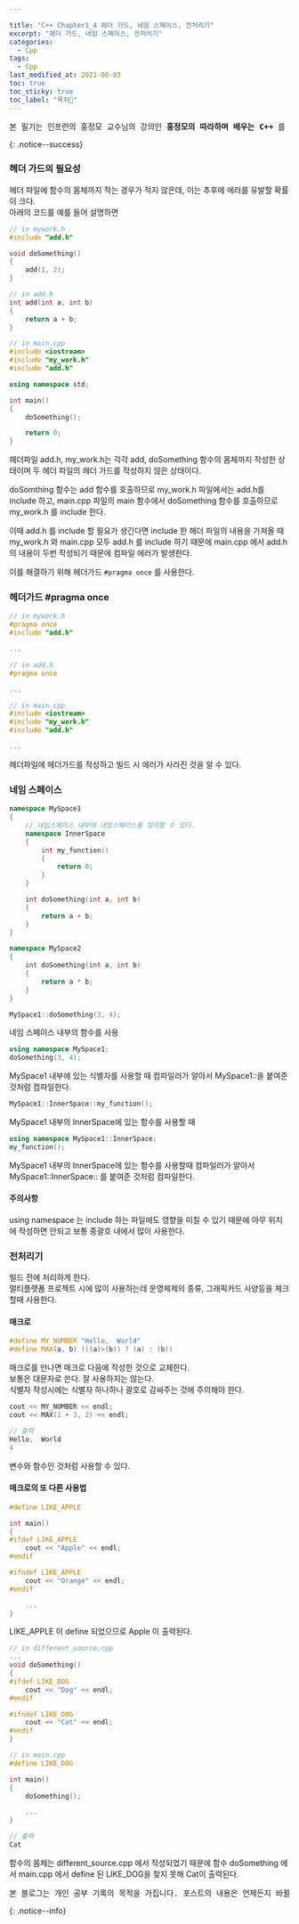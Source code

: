 ```yaml
---

title: "C++ Chapter1_4 헤더 가드, 네임 스페이스, 전처리기"
excerpt: "헤더 가드, 네임 스페이스, 전처리기"
categories:
  - Cpp
tags:
  - Cpp
last_modified_at: 2021-08-03
toc: true
toc_sticky: true
toc_label: "목차👀"
---
```


<pre>본 필기는 인프런의 홍정모 교수님의 강의인 <b>홍정모의 따라하며 배우는 C++</b> 를 듣고 작성합니다.</pre>{: .notice--success}

### 헤더 가드의 필요성
헤더 파일에 함수의 몸체까지 적는 경우가 적지 않은데, 이는 추후에 에러를 유발할 확률이 크다.    
아래의 코드를 예를 들어 설명하면
```cpp
// in mywork.h
#include "add.h"

void doSomething()
{
    add(1, 2);
}
```

```cpp
// in add.h
int add(int a, int b)
{
    return a + b;
}
```

```cpp 
// in main.cpp
#include <iostream>
#include "my_work.h"
#include "add.h"

using namespace std;

int main()
{
    doSomething();

    return 0;
}
```
헤더파일 add.h, my_work.h는 각각 add, doSomething 함수의 몸체까지 작성한 상태이며 두 헤더 파일의 헤더 가드를 작성하지 않은 상태이다.    

doSomthing 함수는 add 함수를 호출하므로 my_work.h 파일에서는 add.h를 include 하고, main.cpp 파일의 main 함수에서 doSomething 함수를 호출하므로 my_work.h 를 include 한다. 

이때 add.h 를 include 할 필요가 생긴다면 include 한 헤더 파일의 내용을 가져올 때 my_work.h 와 main.cpp 모두 add.h 를 include 하기 때문에 main.cpp 에서 add.h 의 내용이 두번 작성되기 때문에 컴파일 에러가 발생한다.

이를 해결하기 위해 헤더가드 `#pragma once` 를 사용한다.

### 헤더가드 #pragma once
```cpp
// in mywork.h
#pragma once
#include "add.h"

...
```

```cpp
// in add.h
#pragma once

...
```

```cpp 
// in main.cpp
#include <iostream>
#include "my_work.h"
#include "add.h"

...
```

헤더파일에 헤더가드를 작성하고 빌드 시 에러가 사라진 것을 알 수 있다.


### 네임 스페이스
```cpp
namespace MySpace1
{
    // 네임스페이스 내부에 네임스페이스를 정의할 수 있다.
    namespace InnerSpace	
    {
        int my_function()
        {
            return 0;
        }
    }

    int doSomething(int a, int b)
    {
    	return a + b;
    }
}

namespace MySpace2
{
    int doSomething(int a, int b)
    {
        return a * b;
    }
}
```

```cpp
MySpace1::doSomething(3, 4);
```
네임 스페이스 내부의 함수를 사용

```cpp
using namespace MySpace1;
doSomething(3, 4);
```
MySpace1 내부에 있는 식별자를 사용할 때 컴파일러가 알아서 MySpace1::을 붙여준 것처럼 컴파일한다.

```cpp
MySpace1::InnerSpace::my_function();	
```
MySpace1 내부의 InnerSpace에 있는 함수를 사용할 때

```cpp
using namespace MySpace1::InnerSpace;
my_function();
```
MySpace1 내부의 InnerSpace에 있는 함수를 사용할때 컴파일러가 알아서 MySpace1::InnerSpace:: 를 붙여준 것처럼 컴파일한다.

#### 주의사항
using namespace 는 include 하는 파일에도 영향을 미칠 수 있기 때문에 아무 위치에 작성하면 안되고 보통 중괄호 내에서 많이 사용한다.


### 전처리기
빌드 전에 처리하게 한다.     
멀티플랫폼 프로젝트 시에 많이 사용하는데 운영체제의 종류, 그래픽카드 사양등을 체크할때 사용한다.

#### 매크로
```cpp
#define MY_NUMBER "Hello,  World"	
#define MAX(a, b) (((a)>(b)) ? (a) : (b))	
```
매크로를 만나면 매크로 다음에 작성한 것으로 교체한다.    
보통은 대문자로 쓴다. 잘 사용하지는 않는다.    
식별자 작성시에는 식별자 하나하나 괄호로 감싸주는 것에 주의해야 한다.

```cpp
cout << MY_NUMBER << endl;	       
cout << MAX(1 + 3, 2) << endl;	

// 출력
Hello,  World
4
```
변수와 함수인 것처럼 사용할 수 있다.

#### 매크로의 또 다른 사용법
```cpp
#define LIKE_APPLE

int main()
{
#ifdef LIKE_APPLE
    cout << "Apple" << endl;
#endif

#ifndef LIKE_APPLE
    cout << "Orange" << endl;
#endif

    ...
}
```
LIKE_APPLE 이 define 되었으므로 Apple 이 출력된다.

```cpp
// in different_source.cpp
...
void doSomething()
{
#ifdef LIKE_DOG
    cout << "Dog" << endl;
#endif

#ifndef LIKE_DOG
    cout << "Cat" << endl;
#endif
}
```

```cpp
// in main.cpp
#define LIKE_DOG

int main()
{
    doSomething();

    ...
}

// 출력
Cat
```
함수의 몸체는 different_source.cpp 에서 작성되었기 때문에 함수 doSomething 에서 main.cpp 에서 define 된 LIKE_DOG을 찾지 못해 Cat이 출력된다.

<pre>본 블로그는 개인 공부 기록의 목적을 가집니다. 포스트의 내용은 언제든지 바뀔 수 있습니다.</pre>{: .notice--info}